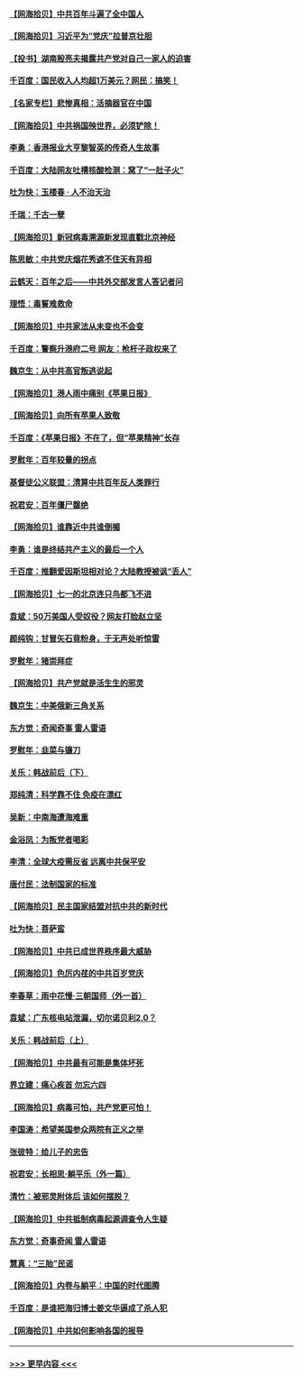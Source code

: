 #### [【网海拾贝】中共百年斗遍了全中国人](../pages/nsc993/n13060020.md?t=07030101) 
#### [【网海拾贝】习近平为“党庆”拉普京壮胆](../pages/nsc993/n13057781.md?t=07030101) 
#### [【投书】湖南殷亮夫揭露共产党对自己一家人的迫害](../pages/nsc993/n13057744.md?t=07030101) 
#### [千百度：国民收入人均超1万美元？网民：搞笑！](../pages/nsc993/n13057692.md?t=07030101) 
#### [【名家专栏】悲惨真相：活摘器官在中国](../pages/nsc993/n13056611.md?t=07030101) 
#### [【网海拾贝】中共祸国殃世界，必须铲除！](../pages/nsc993/n13056011.md?t=07030101) 
#### [李勇：香港报业大亨黎智英的传奇人生故事](../pages/nsc993/n13055258.md?t=07030101) 
#### [千百度：大陆网友吐槽核酸检测：窝了“一肚子火”](../pages/nsc993/n13055194.md?t=07030101) 
#### [吐为快：玉楼春 · 人不治天治](../pages/nsc993/n13054028.md?t=07030101) 
#### [千瑞：千古一孽](../pages/nsc993/n13054016.md?t=07030101) 
#### [【网海拾贝】新冠病毒溯源新发现直戳北京神经](../pages/nsc993/n13052425.md?t=07030101) 
#### [陈思敏：中共党庆烟花秀遮不住天有异相](../pages/nsc993/n13052020.md?t=07030101) 
#### [云鹤天：百年之后——中共外交部发言人答记者问](../pages/nsc993/n13051604.md?t=07030101) 
#### [理悟：毒誓难救命](../pages/nsc993/n13051601.md?t=07030101) 
#### [【网海拾贝】中共家法从未变也不会变](../pages/nsc993/n13050366.md?t=07030101) 
#### [千百度：警察升港府二号 网友：枪杆子政权来了](../pages/nsc993/n13050261.md?t=07030101) 
#### [魏京生：从中共高官叛逃说起](../pages/nsc993/n13048997.md?t=07030101) 
#### [【网海拾贝】港人雨中痛别《苹果日报》](../pages/nsc993/n13048941.md?t=07030101) 
#### [【网海拾贝】向所有苹果人致敬](../pages/nsc993/n13046795.md?t=07030101) 
#### [千百度：《苹果日报》不在了，但“苹果精神”长存](../pages/nsc993/n13046703.md?t=07030101) 
#### [罗慰年：百年较量的拐点](../pages/nsc993/n13046542.md?t=07030101) 
#### [基督徒公义联盟：清算中共百年反人类罪行](../pages/nsc993/n13046499.md?t=07030101) 
#### [祝君安：百年僵尸罄绝](../pages/nsc993/n13045595.md?t=07030101) 
#### [【网海拾贝】谁靠近中共谁倒楣](../pages/nsc993/n13044667.md?t=07030101) 
#### [李勇：谁是终结共产主义的最后一个人](../pages/nsc993/n13044397.md?t=07030101) 
#### [千百度：推翻爱因斯坦相对论？大陆教授被讽“丢人”](../pages/nsc993/n13043908.md?t=07030101) 
#### [【网海拾贝】七一的北京连只鸟都飞不进](../pages/nsc993/n13041377.md?t=07030101) 
#### [袁斌：50万美国人受奴役？网友打脸赵立坚](../pages/nsc993/n13041330.md?t=07030101) 
#### [颜纯钩：甘冒矢石竟粉身，于无声处听惊雷](../pages/nsc993/n13041140.md?t=07030101) 
#### [罗慰年：猪崇拜症](../pages/nsc993/n13041071.md?t=07030101) 
#### [【网海拾贝】共产党就是活生生的邪灵](../pages/nsc993/n13036627.md?t=07030101) 
#### [魏京生：中美俄新三角关系](../pages/nsc993/n13035986.md?t=07030101) 
#### [东方觉：奇闻奇事 雷人雷语](../pages/nsc993/n13035878.md?t=07030101) 
#### [罗慰年：韭菜与镰刀](../pages/nsc993/n13034374.md?t=07030101) 
#### [关乐：韩战前后（下）](../pages/nsc993/n13034113.md?t=07030101) 
#### [郑纯清：科学靠不住 免疫在漂红](../pages/nsc993/n13034093.md?t=07030101) 
#### [吴新：中南海遭海难重](../pages/nsc993/n13034084.md?t=07030101) 
#### [金浴凤：为叛党者喝彩](../pages/nsc993/n13034058.md?t=07030101) 
#### [李清：全球大疫需反省 远离中共保平安](../pages/nsc993/n13033784.md?t=07030101) 
#### [唐付民：法制国家的标准](../pages/nsc993/n13032944.md?t=07030101) 
#### [【网海拾贝】民主国家结盟对抗中共的新时代](../pages/nsc993/n13031717.md?t=07030101) 
#### [吐为快：菩萨蛮](../pages/nsc993/n13030033.md?t=07030101) 
#### [【网海拾贝】中共已成世界秩序最大威胁](../pages/nsc993/n13028138.md?t=07030101) 
#### [【网海拾贝】色厉内荏的中共百岁党庆](../pages/nsc993/n13025582.md?t=07030101) 
#### [李春草：雨中花慢‧三朝国师（外一首）](../pages/nsc993/n13025567.md?t=07030101) 
#### [袁斌：广东核电站泄漏，切尔诺贝利2.0？](../pages/nsc993/n13025475.md?t=07030101) 
#### [关乐：韩战前后（上）](../pages/nsc993/n13025387.md?t=07030101) 
#### [【网海拾贝】中共最有可能是集体坏死](../pages/nsc993/n13023101.md?t=07030101) 
#### [界立建：痛心疾首 勿忘六四](../pages/nsc993/n13022339.md?t=07030101) 
#### [【网海拾贝】病毒可怕，共产党更可怕！](../pages/nsc993/n13020728.md?t=07030101) 
#### [李国涛：希望美国参众两院有正义之举](../pages/nsc993/n13020674.md?t=07030101) 
#### [张彼特：给儿子的忠告](../pages/nsc993/n13018934.md?t=07030101) 
#### [祝君安：长相思‧躺平乐（外一篇）](../pages/nsc993/n13018923.md?t=07030101) 
#### [清竹：被邪灵附体后 该如何摆脱？](../pages/nsc993/n13018877.md?t=07030101) 
#### [【网海拾贝】中共抵制病毒起源调查令人生疑](../pages/nsc993/n13017785.md?t=07030101) 
#### [东方觉：奇事奇闻 雷人雷语](../pages/nsc993/n13017577.md?t=07030101) 
#### [慧真：“三胎”民谣](../pages/nsc993/n13017394.md?t=07030101) 
#### [【网海拾贝】内卷与躺平：中国的时代图腾](../pages/nsc993/n13016128.md?t=07030101) 
#### [千百度：是谁把海归博士姜文华逼成了杀人犯](../pages/nsc993/n13015218.md?t=07030101) 
#### [【网海拾贝】中共如何影响各国的报导](../pages/nsc993/n13012599.md?t=07030101) 

----
#### [ >>> 更早内容 <<< ](../indexes/nsc993-earlier.md)

